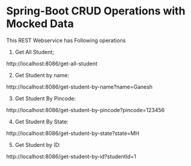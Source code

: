 # Spring-Boot CRUD Operations with Mocked Data

This REST Webservice has Following operations

1) Get All Student;

http://localhost:8086/get-all-student

2) Get Student by name:

http://localhost:8086/get-student-by-name?name=Ganesh

3) Get Student By Pincode:

http://localhost:8086/get-student-by-pincode?pincode=123456

4) Get Student By State:

http://localhost:8086/get-student-by-state?state=MH

5) Get Student by ID:

http://localhost:8086/get-student-by-id?studentId=1



